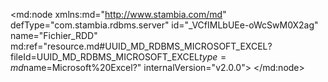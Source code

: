 <?xml version="1.0" encoding="UTF-8"?>
<md:node xmlns:md="http://www.stambia.com/md" defType="com.stambia.rdbms.server" id="_VCfIMLbUEe-oWcSwM0X2ag" name="Fichier_RDD" md:ref="resource.md#UUID_MD_RDBMS_MICROSOFT_EXCEL?fileId=UUID_MD_RDBMS_MICROSOFT_EXCEL$type=md$name=Microsoft%20Excel?" internalVersion="v2.0.0">
  <attribute defType="com.stambia.rdbms.server.module" id="_VCknwLbUEe-oWcSwM0X2ag" value="Microsoft Excel"/>
  <attribute defType="com.stambia.rdbms.server.driver" id="_uFLwoLbUEe-oWcSwM0X2ag" value="com.semarchy.xdi.jdbc.excel.XLSXDriver"/>
  <attribute defType="com.stambia.rdbms.server.designerAutoCommit" id="_uFLwobbUEe-oWcSwM0X2ag" value="true"/>
  <attribute defType="com.stambia.rdbms.server.url" id="_uFPbALbUEe-oWcSwM0X2ag" value="jdbc:semarchy:excel://C:\Users\PICAUDD\Desktop\2024.12.03 Echantillon test SIOP.xlsx?columnNameStyle=PRESERVE"/>
  <configuration id="_8t6X8Lb9Ee-0Xc913hdzrA" name="Dev">
    <attribute defType="com.stambia.rdbms.server.url" id="__5mQ0bb9Ee-0Xc913hdzrA" value="jdbc:semarchy:excel://C:\Users\PICAUDD\Desktop\2024.12.03 Echantillon test SIOP.xlsx?columnNameStyle=PRESERVE"/>
  </configuration>
  <node defType="com.stambia.rdbms.schema" id="_VKspALbUEe-oWcSwM0X2ag" name="2024.12.03 Echantillon test SIOP">
    <attribute defType="com.stambia.rdbms.schema.catalog.name" id="_VNVtULbUEe-oWcSwM0X2ag" value="2024.12.03 Echantillon test SIOP"/>
    <attribute defType="com.stambia.rdbms.schema.rejectMask" id="_VNWUYLbUEe-oWcSwM0X2ag" value="R_[targetName]"/>
    <attribute defType="com.stambia.rdbms.schema.loadMask" id="_VNW7cLbUEe-oWcSwM0X2ag" value="L[number]_[targetName]"/>
    <attribute defType="com.stambia.rdbms.schema.integrationMask" id="_VNXigLbUEe-oWcSwM0X2ag" value="I_[targetName]"/>
    <attribute defType="com.stambia.rdbms.schema.dataStoreFilter" id="_qPbKkLbVEe-oWcSwM0X2ag" value=""/>
    <node defType="com.stambia.rdbms.datastore" id="_L5qQkLbWEe-oWcSwM0X2ag" name="nature de relation$">
      <attribute defType="com.stambia.rdbms.datastore.name" id="_L5qQkbbWEe-oWcSwM0X2ag" value="nature de relation$"/>
      <attribute defType="com.stambia.rdbms.datastore.type" id="_L5qQkrbWEe-oWcSwM0X2ag" value="TABLE"/>
      <node defType="com.stambia.rdbms.column" id="_L5q3oLbWEe-oWcSwM0X2ag" name="ID_Tiers" position="1">
        <attribute defType="com.stambia.rdbms.column.name" id="_L5q3obbWEe-oWcSwM0X2ag" value="ID_Tiers"/>
        <attribute defType="com.stambia.rdbms.column.autoIncrement" id="_L5q3orbWEe-oWcSwM0X2ag" value="false"/>
        <attribute defType="com.stambia.rdbms.column.nullable" id="_L5q3o7bWEe-oWcSwM0X2ag" value="1"/>
        <attribute defType="com.stambia.rdbms.column.remarks" id="_L5q3pLbWEe-oWcSwM0X2ag" value=""/>
        <attribute defType="com.stambia.rdbms.column.type" id="_L5q3pbbWEe-oWcSwM0X2ag" value="VARCHAR"/>
      </node>
      <node defType="com.stambia.rdbms.column" id="_L5q3prbWEe-oWcSwM0X2ag" name="id_naturerelation" position="2">
        <attribute defType="com.stambia.rdbms.column.name" id="_L5q3p7bWEe-oWcSwM0X2ag" value="id_naturerelation"/>
        <attribute defType="com.stambia.rdbms.column.autoIncrement" id="_L5q3qLbWEe-oWcSwM0X2ag" value="false"/>
        <attribute defType="com.stambia.rdbms.column.nullable" id="_L5q3qbbWEe-oWcSwM0X2ag" value="1"/>
        <attribute defType="com.stambia.rdbms.column.remarks" id="_L5q3qrbWEe-oWcSwM0X2ag" value=""/>
        <attribute defType="com.stambia.rdbms.column.type" id="_L5q3q7bWEe-oWcSwM0X2ag" value="VARCHAR"/>
      </node>
      <node defType="com.stambia.rdbms.column" id="_L5q3rLbWEe-oWcSwM0X2ag" name="f_type_nature_relation" position="3">
        <attribute defType="com.stambia.rdbms.column.name" id="_L5q3rbbWEe-oWcSwM0X2ag" value="f_type_nature_relation"/>
        <attribute defType="com.stambia.rdbms.column.autoIncrement" id="_L5q3rrbWEe-oWcSwM0X2ag" value="false"/>
        <attribute defType="com.stambia.rdbms.column.nullable" id="_L5q3r7bWEe-oWcSwM0X2ag" value="1"/>
        <attribute defType="com.stambia.rdbms.column.remarks" id="_L5q3sLbWEe-oWcSwM0X2ag" value=""/>
        <attribute defType="com.stambia.rdbms.column.type" id="_L5q3sbbWEe-oWcSwM0X2ag" value="VARCHAR"/>
      </node>
      <node defType="com.stambia.rdbms.column" id="_L5q3srbWEe-oWcSwM0X2ag" name="f_type_role_nature_relation" position="4">
        <attribute defType="com.stambia.rdbms.column.name" id="_L5q3s7bWEe-oWcSwM0X2ag" value="f_type_role_nature_relation"/>
        <attribute defType="com.stambia.rdbms.column.autoIncrement" id="_L5q3tLbWEe-oWcSwM0X2ag" value="false"/>
        <attribute defType="com.stambia.rdbms.column.nullable" id="_L5q3tbbWEe-oWcSwM0X2ag" value="1"/>
        <attribute defType="com.stambia.rdbms.column.remarks" id="_L5q3trbWEe-oWcSwM0X2ag" value=""/>
        <attribute defType="com.stambia.rdbms.column.type" id="_L5q3t7bWEe-oWcSwM0X2ag" value="VARCHAR"/>
      </node>
      <node defType="com.stambia.rdbms.column" id="_L5q3uLbWEe-oWcSwM0X2ag" name="dat_creation" position="5">
        <attribute defType="com.stambia.rdbms.column.name" id="_L5q3ubbWEe-oWcSwM0X2ag" value="dat_creation"/>
        <attribute defType="com.stambia.rdbms.column.autoIncrement" id="_L5q3urbWEe-oWcSwM0X2ag" value="false"/>
        <attribute defType="com.stambia.rdbms.column.nullable" id="_L5q3u7bWEe-oWcSwM0X2ag" value="1"/>
        <attribute defType="com.stambia.rdbms.column.remarks" id="_L5q3vLbWEe-oWcSwM0X2ag" value=""/>
        <attribute defType="com.stambia.rdbms.column.type" id="_L5q3vbbWEe-oWcSwM0X2ag" value="VARCHAR"/>
      </node>
      <node defType="com.stambia.rdbms.column" id="_L5q3vrbWEe-oWcSwM0X2ag" name="dat_affectionnature" position="6">
        <attribute defType="com.stambia.rdbms.column.name" id="_L5q3v7bWEe-oWcSwM0X2ag" value="dat_affectionnature"/>
        <attribute defType="com.stambia.rdbms.column.autoIncrement" id="_L5q3wLbWEe-oWcSwM0X2ag" value="false"/>
        <attribute defType="com.stambia.rdbms.column.nullable" id="_L5q3wbbWEe-oWcSwM0X2ag" value="1"/>
        <attribute defType="com.stambia.rdbms.column.remarks" id="_L5q3wrbWEe-oWcSwM0X2ag" value=""/>
        <attribute defType="com.stambia.rdbms.column.type" id="_L5q3w7bWEe-oWcSwM0X2ag" value="VARCHAR"/>
      </node>
      <node defType="com.stambia.rdbms.column" id="_L5q3xLbWEe-oWcSwM0X2ag" name="dat_finaffectionnature" position="7">
        <attribute defType="com.stambia.rdbms.column.name" id="_L5q3xbbWEe-oWcSwM0X2ag" value="dat_finaffectionnature"/>
        <attribute defType="com.stambia.rdbms.column.autoIncrement" id="_L5q3xrbWEe-oWcSwM0X2ag" value="false"/>
        <attribute defType="com.stambia.rdbms.column.nullable" id="_L5q3x7bWEe-oWcSwM0X2ag" value="1"/>
        <attribute defType="com.stambia.rdbms.column.remarks" id="_L5q3yLbWEe-oWcSwM0X2ag" value=""/>
        <attribute defType="com.stambia.rdbms.column.type" id="_L5q3ybbWEe-oWcSwM0X2ag" value="VARCHAR"/>
      </node>
    </node>
    <node defType="com.stambia.rdbms.datastore" id="_FBg0kLb4Ee-oWcSwM0X2ag" name="tiers$">
      <attribute defType="com.stambia.rdbms.datastore.name" id="_FBg0kbb4Ee-oWcSwM0X2ag" value="tiers$"/>
      <attribute defType="com.stambia.rdbms.datastore.type" id="_FBg0krb4Ee-oWcSwM0X2ag" value="TABLE"/>
      <node defType="com.stambia.rdbms.column" id="_FBjQ0Lb4Ee-oWcSwM0X2ag" name="ID_Tiers" position="1">
        <attribute defType="com.stambia.rdbms.column.name" id="_FBjQ0bb4Ee-oWcSwM0X2ag" value="ID_Tiers"/>
        <attribute defType="com.stambia.rdbms.column.autoIncrement" id="_FBjQ0rb4Ee-oWcSwM0X2ag" value="false"/>
        <attribute defType="com.stambia.rdbms.column.nullable" id="_FBjQ07b4Ee-oWcSwM0X2ag" value="1"/>
        <attribute defType="com.stambia.rdbms.column.remarks" id="_FBjQ1Lb4Ee-oWcSwM0X2ag" value=""/>
        <attribute defType="com.stambia.rdbms.column.type" id="_FBjQ1bb4Ee-oWcSwM0X2ag" value="VARCHAR"/>
      </node>
      <node defType="com.stambia.rdbms.column" id="_FBjQ1rb4Ee-oWcSwM0X2ag" name="f_type_nature_relation" position="2">
        <attribute defType="com.stambia.rdbms.column.name" id="_FBjQ17b4Ee-oWcSwM0X2ag" value="f_type_nature_relation"/>
        <attribute defType="com.stambia.rdbms.column.autoIncrement" id="_FBjQ2Lb4Ee-oWcSwM0X2ag" value="false"/>
        <attribute defType="com.stambia.rdbms.column.nullable" id="_FBjQ2bb4Ee-oWcSwM0X2ag" value="1"/>
        <attribute defType="com.stambia.rdbms.column.remarks" id="_FBjQ2rb4Ee-oWcSwM0X2ag" value=""/>
        <attribute defType="com.stambia.rdbms.column.type" id="_FBjQ27b4Ee-oWcSwM0X2ag" value="VARCHAR"/>
      </node>
      <node defType="com.stambia.rdbms.column" id="_FBjQ3Lb4Ee-oWcSwM0X2ag" name="zone_geographique" position="3">
        <attribute defType="com.stambia.rdbms.column.name" id="_FBjQ3bb4Ee-oWcSwM0X2ag" value="zone_geographique"/>
        <attribute defType="com.stambia.rdbms.column.autoIncrement" id="_FBjQ3rb4Ee-oWcSwM0X2ag" value="false"/>
        <attribute defType="com.stambia.rdbms.column.nullable" id="_FBjQ37b4Ee-oWcSwM0X2ag" value="1"/>
        <attribute defType="com.stambia.rdbms.column.remarks" id="_FBjQ4Lb4Ee-oWcSwM0X2ag" value=""/>
        <attribute defType="com.stambia.rdbms.column.type" id="_FBjQ4bb4Ee-oWcSwM0X2ag" value="VARCHAR"/>
      </node>
      <node defType="com.stambia.rdbms.column" id="_FBjQ4rb4Ee-oWcSwM0X2ag" name="f_cat_tiers" position="4">
        <attribute defType="com.stambia.rdbms.column.name" id="_FBjQ47b4Ee-oWcSwM0X2ag" value="f_cat_tiers"/>
        <attribute defType="com.stambia.rdbms.column.autoIncrement" id="_FBjQ5Lb4Ee-oWcSwM0X2ag" value="false"/>
        <attribute defType="com.stambia.rdbms.column.nullable" id="_FBjQ5bb4Ee-oWcSwM0X2ag" value="1"/>
        <attribute defType="com.stambia.rdbms.column.remarks" id="_FBjQ5rb4Ee-oWcSwM0X2ag" value=""/>
        <attribute defType="com.stambia.rdbms.column.type" id="_FBjQ57b4Ee-oWcSwM0X2ag" value="VARCHAR"/>
      </node>
      <node defType="com.stambia.rdbms.column" id="_FBjQ6Lb4Ee-oWcSwM0X2ag" name="date_creation_tiers" position="5">
        <attribute defType="com.stambia.rdbms.column.name" id="_FBjQ6bb4Ee-oWcSwM0X2ag" value="date_creation_tiers"/>
        <attribute defType="com.stambia.rdbms.column.autoIncrement" id="_FBjQ6rb4Ee-oWcSwM0X2ag" value="false"/>
        <attribute defType="com.stambia.rdbms.column.nullable" id="_FBjQ67b4Ee-oWcSwM0X2ag" value="1"/>
        <attribute defType="com.stambia.rdbms.column.remarks" id="_FBjQ7Lb4Ee-oWcSwM0X2ag" value=""/>
        <attribute defType="com.stambia.rdbms.column.type" id="_FBjQ7bb4Ee-oWcSwM0X2ag" value="VARCHAR"/>
      </node>
      <node defType="com.stambia.rdbms.column" id="_FBjQ7rb4Ee-oWcSwM0X2ag" name="F_PAYS_NATIONALITE" position="6">
        <attribute defType="com.stambia.rdbms.column.name" id="_FBjQ77b4Ee-oWcSwM0X2ag" value="F_PAYS_NATIONALITE"/>
        <attribute defType="com.stambia.rdbms.column.autoIncrement" id="_FBjQ8Lb4Ee-oWcSwM0X2ag" value="false"/>
        <attribute defType="com.stambia.rdbms.column.nullable" id="_FBjQ8bb4Ee-oWcSwM0X2ag" value="1"/>
        <attribute defType="com.stambia.rdbms.column.remarks" id="_FBjQ8rb4Ee-oWcSwM0X2ag" value=""/>
        <attribute defType="com.stambia.rdbms.column.type" id="_FBjQ87b4Ee-oWcSwM0X2ag" value="VARCHAR"/>
      </node>
      <node defType="com.stambia.rdbms.column" id="_FBjQ9Lb4Ee-oWcSwM0X2ag" name="f_pays_residence" position="7">
        <attribute defType="com.stambia.rdbms.column.name" id="_FBjQ9bb4Ee-oWcSwM0X2ag" value="f_pays_residence"/>
        <attribute defType="com.stambia.rdbms.column.autoIncrement" id="_FBjQ9rb4Ee-oWcSwM0X2ag" value="false"/>
        <attribute defType="com.stambia.rdbms.column.nullable" id="_FBjQ97b4Ee-oWcSwM0X2ag" value="1"/>
        <attribute defType="com.stambia.rdbms.column.remarks" id="_FBjQ-Lb4Ee-oWcSwM0X2ag" value=""/>
        <attribute defType="com.stambia.rdbms.column.type" id="_FBjQ-bb4Ee-oWcSwM0X2ag" value="VARCHAR"/>
      </node>
      <node defType="com.stambia.rdbms.column" id="_FBjQ-rb4Ee-oWcSwM0X2ag" name="f_pays_immatriculation" position="8">
        <attribute defType="com.stambia.rdbms.column.name" id="_FBjQ-7b4Ee-oWcSwM0X2ag" value="f_pays_immatriculation"/>
        <attribute defType="com.stambia.rdbms.column.autoIncrement" id="_FBjQ_Lb4Ee-oWcSwM0X2ag" value="false"/>
        <attribute defType="com.stambia.rdbms.column.nullable" id="_FBjQ_bb4Ee-oWcSwM0X2ag" value="1"/>
        <attribute defType="com.stambia.rdbms.column.remarks" id="_FBjQ_rb4Ee-oWcSwM0X2ag" value=""/>
        <attribute defType="com.stambia.rdbms.column.type" id="_FBjQ_7b4Ee-oWcSwM0X2ag" value="VARCHAR"/>
      </node>
      <node defType="com.stambia.rdbms.column" id="_FBjRALb4Ee-oWcSwM0X2ag" name="f_agent_economique" position="9">
        <attribute defType="com.stambia.rdbms.column.name" id="_FBjRAbb4Ee-oWcSwM0X2ag" value="f_agent_economique"/>
        <attribute defType="com.stambia.rdbms.column.autoIncrement" id="_FBjRArb4Ee-oWcSwM0X2ag" value="false"/>
        <attribute defType="com.stambia.rdbms.column.nullable" id="_FBjRA7b4Ee-oWcSwM0X2ag" value="1"/>
        <attribute defType="com.stambia.rdbms.column.remarks" id="_FBjRBLb4Ee-oWcSwM0X2ag" value=""/>
        <attribute defType="com.stambia.rdbms.column.type" id="_FBjRBbb4Ee-oWcSwM0X2ag" value="VARCHAR"/>
      </node>
      <node defType="com.stambia.rdbms.column" id="_FBjRBrb4Ee-oWcSwM0X2ag" name="f_categorie_juridique" position="10">
        <attribute defType="com.stambia.rdbms.column.name" id="_FBjRB7b4Ee-oWcSwM0X2ag" value="f_categorie_juridique"/>
        <attribute defType="com.stambia.rdbms.column.autoIncrement" id="_FBjRCLb4Ee-oWcSwM0X2ag" value="false"/>
        <attribute defType="com.stambia.rdbms.column.nullable" id="_FBjRCbb4Ee-oWcSwM0X2ag" value="1"/>
        <attribute defType="com.stambia.rdbms.column.remarks" id="_FBjRCrb4Ee-oWcSwM0X2ag" value=""/>
        <attribute defType="com.stambia.rdbms.column.type" id="_FBjRC7b4Ee-oWcSwM0X2ag" value="VARCHAR"/>
      </node>
      <node defType="com.stambia.rdbms.column" id="_FBjRDLb4Ee-oWcSwM0X2ag" name="f_canal_acheminement" position="11">
        <attribute defType="com.stambia.rdbms.column.name" id="_FBjRDbb4Ee-oWcSwM0X2ag" value="f_canal_acheminement"/>
        <attribute defType="com.stambia.rdbms.column.autoIncrement" id="_FBjRDrb4Ee-oWcSwM0X2ag" value="false"/>
        <attribute defType="com.stambia.rdbms.column.nullable" id="_FBjRD7b4Ee-oWcSwM0X2ag" value="1"/>
        <attribute defType="com.stambia.rdbms.column.remarks" id="_FBjRELb4Ee-oWcSwM0X2ag" value=""/>
        <attribute defType="com.stambia.rdbms.column.type" id="_FBjREbb4Ee-oWcSwM0X2ag" value="VARCHAR"/>
      </node>
      <node defType="com.stambia.rdbms.column" id="_FBjRErb4Ee-oWcSwM0X2ag" name="raison_sociale" position="12">
        <attribute defType="com.stambia.rdbms.column.name" id="_FBjRE7b4Ee-oWcSwM0X2ag" value="raison_sociale"/>
        <attribute defType="com.stambia.rdbms.column.autoIncrement" id="_FBjRFLb4Ee-oWcSwM0X2ag" value="false"/>
        <attribute defType="com.stambia.rdbms.column.nullable" id="_FBjRFbb4Ee-oWcSwM0X2ag" value="1"/>
        <attribute defType="com.stambia.rdbms.column.remarks" id="_FBjRFrb4Ee-oWcSwM0X2ag" value=""/>
        <attribute defType="com.stambia.rdbms.column.type" id="_FBjRF7b4Ee-oWcSwM0X2ag" value="VARCHAR"/>
      </node>
      <node defType="com.stambia.rdbms.column" id="_FBjRGLb4Ee-oWcSwM0X2ag" name="raison_sociale_abregee" position="13">
        <attribute defType="com.stambia.rdbms.column.name" id="_FBjRGbb4Ee-oWcSwM0X2ag" value="raison_sociale_abregee"/>
        <attribute defType="com.stambia.rdbms.column.autoIncrement" id="_FBjRGrb4Ee-oWcSwM0X2ag" value="false"/>
        <attribute defType="com.stambia.rdbms.column.nullable" id="_FBjRG7b4Ee-oWcSwM0X2ag" value="1"/>
        <attribute defType="com.stambia.rdbms.column.remarks" id="_FBjRHLb4Ee-oWcSwM0X2ag" value=""/>
        <attribute defType="com.stambia.rdbms.column.type" id="_FBjRHbb4Ee-oWcSwM0X2ag" value="VARCHAR"/>
      </node>
      <node defType="com.stambia.rdbms.column" id="_FBjRHrb4Ee-oWcSwM0X2ag" name="siren" position="14">
        <attribute defType="com.stambia.rdbms.column.name" id="_FBjRH7b4Ee-oWcSwM0X2ag" value="siren"/>
        <attribute defType="com.stambia.rdbms.column.autoIncrement" id="_FBjRILb4Ee-oWcSwM0X2ag" value="false"/>
        <attribute defType="com.stambia.rdbms.column.nullable" id="_FBjRIbb4Ee-oWcSwM0X2ag" value="1"/>
        <attribute defType="com.stambia.rdbms.column.remarks" id="_FBjRIrb4Ee-oWcSwM0X2ag" value=""/>
        <attribute defType="com.stambia.rdbms.column.type" id="_FBjRI7b4Ee-oWcSwM0X2ag" value="VARCHAR"/>
      </node>
      <node defType="com.stambia.rdbms.column" id="_FBjRJLb4Ee-oWcSwM0X2ag" name="siret" position="15">
        <attribute defType="com.stambia.rdbms.column.name" id="_FBjRJbb4Ee-oWcSwM0X2ag" value="siret"/>
        <attribute defType="com.stambia.rdbms.column.autoIncrement" id="_FBjRJrb4Ee-oWcSwM0X2ag" value="false"/>
        <attribute defType="com.stambia.rdbms.column.nullable" id="_FBjRJ7b4Ee-oWcSwM0X2ag" value="1"/>
        <attribute defType="com.stambia.rdbms.column.remarks" id="_FBjRKLb4Ee-oWcSwM0X2ag" value=""/>
        <attribute defType="com.stambia.rdbms.column.type" id="_FBjRKbb4Ee-oWcSwM0X2ag" value="VARCHAR"/>
      </node>
      <node defType="com.stambia.rdbms.column" id="_FBjRKrb4Ee-oWcSwM0X2ag" name="f_section_naf" position="16">
        <attribute defType="com.stambia.rdbms.column.name" id="_FBjRK7b4Ee-oWcSwM0X2ag" value="f_section_naf"/>
        <attribute defType="com.stambia.rdbms.column.autoIncrement" id="_FBjRLLb4Ee-oWcSwM0X2ag" value="false"/>
        <attribute defType="com.stambia.rdbms.column.nullable" id="_FBjRLbb4Ee-oWcSwM0X2ag" value="1"/>
        <attribute defType="com.stambia.rdbms.column.remarks" id="_FBjRLrb4Ee-oWcSwM0X2ag" value=""/>
        <attribute defType="com.stambia.rdbms.column.type" id="_FBjRL7b4Ee-oWcSwM0X2ag" value="VARCHAR"/>
      </node>
      <node defType="com.stambia.rdbms.column" id="_FBjRMLb4Ee-oWcSwM0X2ag" name="f_sous_section_naf" position="17">
        <attribute defType="com.stambia.rdbms.column.name" id="_FBjRMbb4Ee-oWcSwM0X2ag" value="f_sous_section_naf"/>
        <attribute defType="com.stambia.rdbms.column.autoIncrement" id="_FBjRMrb4Ee-oWcSwM0X2ag" value="false"/>
        <attribute defType="com.stambia.rdbms.column.nullable" id="_FBjRM7b4Ee-oWcSwM0X2ag" value="1"/>
        <attribute defType="com.stambia.rdbms.column.remarks" id="_FBjRNLb4Ee-oWcSwM0X2ag" value=""/>
        <attribute defType="com.stambia.rdbms.column.type" id="_FBjRNbb4Ee-oWcSwM0X2ag" value="VARCHAR"/>
      </node>
      <node defType="com.stambia.rdbms.column" id="_FBjRNrb4Ee-oWcSwM0X2ag" name="f_regroupement_naf" position="18">
        <attribute defType="com.stambia.rdbms.column.name" id="_FBjRN7b4Ee-oWcSwM0X2ag" value="f_regroupement_naf"/>
        <attribute defType="com.stambia.rdbms.column.autoIncrement" id="_FBjROLb4Ee-oWcSwM0X2ag" value="false"/>
        <attribute defType="com.stambia.rdbms.column.nullable" id="_FBjRObb4Ee-oWcSwM0X2ag" value="1"/>
        <attribute defType="com.stambia.rdbms.column.remarks" id="_FBjROrb4Ee-oWcSwM0X2ag" value=""/>
        <attribute defType="com.stambia.rdbms.column.type" id="_FBjRO7b4Ee-oWcSwM0X2ag" value="VARCHAR"/>
      </node>
      <node defType="com.stambia.rdbms.column" id="_FBjRPLb4Ee-oWcSwM0X2ag" name="f_code_naf" position="19">
        <attribute defType="com.stambia.rdbms.column.name" id="_FBjRPbb4Ee-oWcSwM0X2ag" value="f_code_naf"/>
        <attribute defType="com.stambia.rdbms.column.autoIncrement" id="_FBjRPrb4Ee-oWcSwM0X2ag" value="false"/>
        <attribute defType="com.stambia.rdbms.column.nullable" id="_FBjRP7b4Ee-oWcSwM0X2ag" value="1"/>
        <attribute defType="com.stambia.rdbms.column.remarks" id="_FBjRQLb4Ee-oWcSwM0X2ag" value=""/>
        <attribute defType="com.stambia.rdbms.column.type" id="_FBjRQbb4Ee-oWcSwM0X2ag" value="VARCHAR"/>
      </node>
      <node defType="com.stambia.rdbms.column" id="_FBjRQrb4Ee-oWcSwM0X2ag" name="f_code_nace" position="20">
        <attribute defType="com.stambia.rdbms.column.name" id="_FBjRQ7b4Ee-oWcSwM0X2ag" value="f_code_nace"/>
        <attribute defType="com.stambia.rdbms.column.autoIncrement" id="_FBjRRLb4Ee-oWcSwM0X2ag" value="false"/>
        <attribute defType="com.stambia.rdbms.column.nullable" id="_FBjRRbb4Ee-oWcSwM0X2ag" value="1"/>
        <attribute defType="com.stambia.rdbms.column.remarks" id="_FBjRRrb4Ee-oWcSwM0X2ag" value=""/>
        <attribute defType="com.stambia.rdbms.column.type" id="_FBjRR7b4Ee-oWcSwM0X2ag" value="VARCHAR"/>
      </node>
      <node defType="com.stambia.rdbms.column" id="_FBjRSLb4Ee-oWcSwM0X2ag" name="code_ridet" position="21">
        <attribute defType="com.stambia.rdbms.column.name" id="_FBjRSbb4Ee-oWcSwM0X2ag" value="code_ridet"/>
        <attribute defType="com.stambia.rdbms.column.autoIncrement" id="_FBjRSrb4Ee-oWcSwM0X2ag" value="false"/>
        <attribute defType="com.stambia.rdbms.column.nullable" id="_FBjRS7b4Ee-oWcSwM0X2ag" value="1"/>
        <attribute defType="com.stambia.rdbms.column.remarks" id="_FBjRTLb4Ee-oWcSwM0X2ag" value=""/>
        <attribute defType="com.stambia.rdbms.column.type" id="_FBjRTbb4Ee-oWcSwM0X2ag" value="VARCHAR"/>
      </node>
    </node>
    <node defType="com.stambia.rdbms.datastore" id="_lvkEQLeqEe-HWORqlyIdiQ" name="banque$">
      <attribute defType="com.stambia.rdbms.datastore.name" id="_lvkEQbeqEe-HWORqlyIdiQ" value="banque$"/>
      <attribute defType="com.stambia.rdbms.datastore.type" id="_lvkEQreqEe-HWORqlyIdiQ" value="TABLE"/>
      <node defType="com.stambia.rdbms.column" id="_lvpj0LeqEe-HWORqlyIdiQ" name="ID_Tiers" position="1">
        <attribute defType="com.stambia.rdbms.column.name" id="_lvpj0beqEe-HWORqlyIdiQ" value="ID_Tiers"/>
        <attribute defType="com.stambia.rdbms.column.autoIncrement" id="_lvpj0reqEe-HWORqlyIdiQ" value="false"/>
        <attribute defType="com.stambia.rdbms.column.nullable" id="_lvpj07eqEe-HWORqlyIdiQ" value="1"/>
        <attribute defType="com.stambia.rdbms.column.remarks" id="_lvpj1LeqEe-HWORqlyIdiQ" value=""/>
        <attribute defType="com.stambia.rdbms.column.type" id="_lvpj1beqEe-HWORqlyIdiQ" value="VARCHAR"/>
      </node>
      <node defType="com.stambia.rdbms.column" id="_lvpj1reqEe-HWORqlyIdiQ" name="id_banque" position="2">
        <attribute defType="com.stambia.rdbms.column.name" id="_lvpj17eqEe-HWORqlyIdiQ" value="id_banque"/>
        <attribute defType="com.stambia.rdbms.column.autoIncrement" id="_lvpj2LeqEe-HWORqlyIdiQ" value="false"/>
        <attribute defType="com.stambia.rdbms.column.nullable" id="_lvpj2beqEe-HWORqlyIdiQ" value="1"/>
        <attribute defType="com.stambia.rdbms.column.remarks" id="_lvpj2reqEe-HWORqlyIdiQ" value=""/>
        <attribute defType="com.stambia.rdbms.column.type" id="_lvpj27eqEe-HWORqlyIdiQ" value="VARCHAR"/>
      </node>
      <node defType="com.stambia.rdbms.column" id="_lvpj3LeqEe-HWORqlyIdiQ" name="nombanque" position="3">
        <attribute defType="com.stambia.rdbms.column.name" id="_lvpj3beqEe-HWORqlyIdiQ" value="nombanque"/>
        <attribute defType="com.stambia.rdbms.column.autoIncrement" id="_lvpj3reqEe-HWORqlyIdiQ" value="false"/>
        <attribute defType="com.stambia.rdbms.column.nullable" id="_lvpj37eqEe-HWORqlyIdiQ" value="1"/>
        <attribute defType="com.stambia.rdbms.column.remarks" id="_lvpj4LeqEe-HWORqlyIdiQ" value=""/>
        <attribute defType="com.stambia.rdbms.column.type" id="_lvpj4beqEe-HWORqlyIdiQ" value="VARCHAR"/>
      </node>
      <node defType="com.stambia.rdbms.column" id="_lvpj4reqEe-HWORqlyIdiQ" name="sigle" position="4">
        <attribute defType="com.stambia.rdbms.column.name" id="_lvpj47eqEe-HWORqlyIdiQ" value="sigle"/>
        <attribute defType="com.stambia.rdbms.column.autoIncrement" id="_lvpj5LeqEe-HWORqlyIdiQ" value="false"/>
        <attribute defType="com.stambia.rdbms.column.nullable" id="_lvpj5beqEe-HWORqlyIdiQ" value="1"/>
        <attribute defType="com.stambia.rdbms.column.remarks" id="_lvpj5reqEe-HWORqlyIdiQ" value=""/>
        <attribute defType="com.stambia.rdbms.column.type" id="_lvpj57eqEe-HWORqlyIdiQ" value="VARCHAR"/>
      </node>
      <node defType="com.stambia.rdbms.column" id="_lvpj6LeqEe-HWORqlyIdiQ" name="nom_agence" position="5">
        <attribute defType="com.stambia.rdbms.column.name" id="_lvpj6beqEe-HWORqlyIdiQ" value="nom_agence"/>
        <attribute defType="com.stambia.rdbms.column.autoIncrement" id="_lvpj6reqEe-HWORqlyIdiQ" value="false"/>
        <attribute defType="com.stambia.rdbms.column.nullable" id="_lvpj67eqEe-HWORqlyIdiQ" value="1"/>
        <attribute defType="com.stambia.rdbms.column.remarks" id="_lvpj7LeqEe-HWORqlyIdiQ" value=""/>
        <attribute defType="com.stambia.rdbms.column.type" id="_lvpj7beqEe-HWORqlyIdiQ" value="VARCHAR"/>
      </node>
      <node defType="com.stambia.rdbms.column" id="_lvpj7reqEe-HWORqlyIdiQ" name="nom_agence_br" position="6">
        <attribute defType="com.stambia.rdbms.column.name" id="_lvpj77eqEe-HWORqlyIdiQ" value="nom_agence_br"/>
        <attribute defType="com.stambia.rdbms.column.autoIncrement" id="_lvpj8LeqEe-HWORqlyIdiQ" value="false"/>
        <attribute defType="com.stambia.rdbms.column.nullable" id="_lvpj8beqEe-HWORqlyIdiQ" value="1"/>
        <attribute defType="com.stambia.rdbms.column.remarks" id="_lvpj8reqEe-HWORqlyIdiQ" value=""/>
        <attribute defType="com.stambia.rdbms.column.type" id="_lvpj87eqEe-HWORqlyIdiQ" value="VARCHAR"/>
      </node>
      <node defType="com.stambia.rdbms.column" id="_lvpj9LeqEe-HWORqlyIdiQ" name="adresse_agence" position="7">
        <attribute defType="com.stambia.rdbms.column.name" id="_lvpj9beqEe-HWORqlyIdiQ" value="adresse_agence"/>
        <attribute defType="com.stambia.rdbms.column.autoIncrement" id="_lvpj9reqEe-HWORqlyIdiQ" value="false"/>
        <attribute defType="com.stambia.rdbms.column.nullable" id="_lvpj97eqEe-HWORqlyIdiQ" value="1"/>
        <attribute defType="com.stambia.rdbms.column.remarks" id="_lvpj-LeqEe-HWORqlyIdiQ" value=""/>
        <attribute defType="com.stambia.rdbms.column.type" id="_lvpj-beqEe-HWORqlyIdiQ" value="VARCHAR"/>
      </node>
      <node defType="com.stambia.rdbms.column" id="_lvpj-reqEe-HWORqlyIdiQ" name="ville_agence" position="8">
        <attribute defType="com.stambia.rdbms.column.name" id="_lvpj-7eqEe-HWORqlyIdiQ" value="ville_agence"/>
        <attribute defType="com.stambia.rdbms.column.autoIncrement" id="_lvpj_LeqEe-HWORqlyIdiQ" value="false"/>
        <attribute defType="com.stambia.rdbms.column.nullable" id="_lvpj_beqEe-HWORqlyIdiQ" value="1"/>
        <attribute defType="com.stambia.rdbms.column.remarks" id="_lvpj_reqEe-HWORqlyIdiQ" value=""/>
        <attribute defType="com.stambia.rdbms.column.type" id="_lvpj_7eqEe-HWORqlyIdiQ" value="VARCHAR"/>
      </node>
      <node defType="com.stambia.rdbms.column" id="_lvpkALeqEe-HWORqlyIdiQ" name="f_pays" position="9">
        <attribute defType="com.stambia.rdbms.column.name" id="_lvpkAbeqEe-HWORqlyIdiQ" value="f_pays"/>
        <attribute defType="com.stambia.rdbms.column.autoIncrement" id="_lvpkAreqEe-HWORqlyIdiQ" value="false"/>
        <attribute defType="com.stambia.rdbms.column.nullable" id="_lvpkA7eqEe-HWORqlyIdiQ" value="1"/>
        <attribute defType="com.stambia.rdbms.column.remarks" id="_lvpkBLeqEe-HWORqlyIdiQ" value=""/>
        <attribute defType="com.stambia.rdbms.column.type" id="_lvpkBbeqEe-HWORqlyIdiQ" value="VARCHAR"/>
      </node>
      <node defType="com.stambia.rdbms.column" id="_lvpkBreqEe-HWORqlyIdiQ" name="mail_agence" position="10">
        <attribute defType="com.stambia.rdbms.column.name" id="_lvpkB7eqEe-HWORqlyIdiQ" value="mail_agence"/>
        <attribute defType="com.stambia.rdbms.column.autoIncrement" id="_lvpkCLeqEe-HWORqlyIdiQ" value="false"/>
        <attribute defType="com.stambia.rdbms.column.nullable" id="_lvpkCbeqEe-HWORqlyIdiQ" value="1"/>
        <attribute defType="com.stambia.rdbms.column.remarks" id="_lvpkCreqEe-HWORqlyIdiQ" value=""/>
        <attribute defType="com.stambia.rdbms.column.type" id="_lvpkC7eqEe-HWORqlyIdiQ" value="VARCHAR"/>
      </node>
      <node defType="com.stambia.rdbms.column" id="_lvpkDLeqEe-HWORqlyIdiQ" name="tel_agence" position="11">
        <attribute defType="com.stambia.rdbms.column.name" id="_lvpkDbeqEe-HWORqlyIdiQ" value="tel_agence"/>
        <attribute defType="com.stambia.rdbms.column.autoIncrement" id="_lvpkDreqEe-HWORqlyIdiQ" value="false"/>
        <attribute defType="com.stambia.rdbms.column.nullable" id="_lvqK4LeqEe-HWORqlyIdiQ" value="1"/>
        <attribute defType="com.stambia.rdbms.column.remarks" id="_lvqK4beqEe-HWORqlyIdiQ" value=""/>
        <attribute defType="com.stambia.rdbms.column.type" id="_lvqK4reqEe-HWORqlyIdiQ" value="VARCHAR"/>
      </node>
      <node defType="com.stambia.rdbms.column" id="_lvqK47eqEe-HWORqlyIdiQ" name="fax_agence" position="12">
        <attribute defType="com.stambia.rdbms.column.name" id="_lvqK5LeqEe-HWORqlyIdiQ" value="fax_agence"/>
        <attribute defType="com.stambia.rdbms.column.autoIncrement" id="_lvqK5beqEe-HWORqlyIdiQ" value="false"/>
        <attribute defType="com.stambia.rdbms.column.nullable" id="_lvqK5reqEe-HWORqlyIdiQ" value="1"/>
        <attribute defType="com.stambia.rdbms.column.remarks" id="_lvqK57eqEe-HWORqlyIdiQ" value=""/>
        <attribute defType="com.stambia.rdbms.column.type" id="_lvqK6LeqEe-HWORqlyIdiQ" value="VARCHAR"/>
      </node>
      <node defType="com.stambia.rdbms.column" id="_lvqK6beqEe-HWORqlyIdiQ" name="compte_defaut" position="13">
        <attribute defType="com.stambia.rdbms.column.name" id="_lvqK6reqEe-HWORqlyIdiQ" value="compte_defaut"/>
        <attribute defType="com.stambia.rdbms.column.autoIncrement" id="_lvqK67eqEe-HWORqlyIdiQ" value="false"/>
        <attribute defType="com.stambia.rdbms.column.nullable" id="_lvqK7LeqEe-HWORqlyIdiQ" value="1"/>
        <attribute defType="com.stambia.rdbms.column.remarks" id="_lvqK7beqEe-HWORqlyIdiQ" value=""/>
        <attribute defType="com.stambia.rdbms.column.type" id="_lvqK7reqEe-HWORqlyIdiQ" value="VARCHAR"/>
      </node>
      <node defType="com.stambia.rdbms.column" id="_lvqK77eqEe-HWORqlyIdiQ" name="compte_actif" position="14">
        <attribute defType="com.stambia.rdbms.column.name" id="_lvqK8LeqEe-HWORqlyIdiQ" value="compte_actif"/>
        <attribute defType="com.stambia.rdbms.column.autoIncrement" id="_lvqK8beqEe-HWORqlyIdiQ" value="false"/>
        <attribute defType="com.stambia.rdbms.column.nullable" id="_lvqK8reqEe-HWORqlyIdiQ" value="1"/>
        <attribute defType="com.stambia.rdbms.column.remarks" id="_lvqK87eqEe-HWORqlyIdiQ" value=""/>
        <attribute defType="com.stambia.rdbms.column.type" id="_lvqK9LeqEe-HWORqlyIdiQ" value="VARCHAR"/>
      </node>
      <node defType="com.stambia.rdbms.column" id="_lvqK9beqEe-HWORqlyIdiQ" name="INDICATEUR_DEBIT_OFFICE" position="15">
        <attribute defType="com.stambia.rdbms.column.name" id="_lvqK9reqEe-HWORqlyIdiQ" value="INDICATEUR_DEBIT_OFFICE"/>
        <attribute defType="com.stambia.rdbms.column.autoIncrement" id="_lvqK97eqEe-HWORqlyIdiQ" value="false"/>
        <attribute defType="com.stambia.rdbms.column.nullable" id="_lvqK-LeqEe-HWORqlyIdiQ" value="1"/>
        <attribute defType="com.stambia.rdbms.column.remarks" id="_lvqK-beqEe-HWORqlyIdiQ" value=""/>
        <attribute defType="com.stambia.rdbms.column.type" id="_lvqK-reqEe-HWORqlyIdiQ" value="VARCHAR"/>
      </node>
      <node defType="com.stambia.rdbms.column" id="_lvqK-7eqEe-HWORqlyIdiQ" name="inititule_du_compte" position="16">
        <attribute defType="com.stambia.rdbms.column.name" id="_lvqK_LeqEe-HWORqlyIdiQ" value="inititule_du_compte"/>
        <attribute defType="com.stambia.rdbms.column.autoIncrement" id="_lvqK_beqEe-HWORqlyIdiQ" value="false"/>
        <attribute defType="com.stambia.rdbms.column.nullable" id="_lvqK_reqEe-HWORqlyIdiQ" value="1"/>
        <attribute defType="com.stambia.rdbms.column.remarks" id="_lvqK_7eqEe-HWORqlyIdiQ" value=""/>
        <attribute defType="com.stambia.rdbms.column.type" id="_lvqLALeqEe-HWORqlyIdiQ" value="VARCHAR"/>
      </node>
      <node defType="com.stambia.rdbms.column" id="_lvqLAbeqEe-HWORqlyIdiQ" name="date_ouverture" position="17">
        <attribute defType="com.stambia.rdbms.column.name" id="_lvqLAreqEe-HWORqlyIdiQ" value="date_ouverture"/>
        <attribute defType="com.stambia.rdbms.column.autoIncrement" id="_lvqLA7eqEe-HWORqlyIdiQ" value="false"/>
        <attribute defType="com.stambia.rdbms.column.nullable" id="_lvqLBLeqEe-HWORqlyIdiQ" value="1"/>
        <attribute defType="com.stambia.rdbms.column.remarks" id="_lvqLBbeqEe-HWORqlyIdiQ" value=""/>
        <attribute defType="com.stambia.rdbms.column.type" id="_lvqLBreqEe-HWORqlyIdiQ" value="VARCHAR"/>
      </node>
      <node defType="com.stambia.rdbms.column" id="_lvqLB7eqEe-HWORqlyIdiQ" name="date_de_fermeture" position="18">
        <attribute defType="com.stambia.rdbms.column.name" id="_lvqLCLeqEe-HWORqlyIdiQ" value="date_de_fermeture"/>
        <attribute defType="com.stambia.rdbms.column.autoIncrement" id="_lvqLCbeqEe-HWORqlyIdiQ" value="false"/>
        <attribute defType="com.stambia.rdbms.column.nullable" id="_lvqLCreqEe-HWORqlyIdiQ" value="1"/>
        <attribute defType="com.stambia.rdbms.column.remarks" id="_lvqLC7eqEe-HWORqlyIdiQ" value=""/>
        <attribute defType="com.stambia.rdbms.column.type" id="_lvqLDLeqEe-HWORqlyIdiQ" value="VARCHAR"/>
      </node>
      <node defType="com.stambia.rdbms.column" id="_lvqLDbeqEe-HWORqlyIdiQ" name="f_devise" position="19">
        <attribute defType="com.stambia.rdbms.column.name" id="_lvqLDreqEe-HWORqlyIdiQ" value="f_devise"/>
        <attribute defType="com.stambia.rdbms.column.autoIncrement" id="_lvqLD7eqEe-HWORqlyIdiQ" value="false"/>
        <attribute defType="com.stambia.rdbms.column.nullable" id="_lvqLELeqEe-HWORqlyIdiQ" value="1"/>
        <attribute defType="com.stambia.rdbms.column.remarks" id="_lvqLEbeqEe-HWORqlyIdiQ" value=""/>
        <attribute defType="com.stambia.rdbms.column.type" id="_lvqLEreqEe-HWORqlyIdiQ" value="VARCHAR"/>
      </node>
      <node defType="com.stambia.rdbms.column" id="_lvqLE7eqEe-HWORqlyIdiQ" name="f_pays_compte" position="20">
        <attribute defType="com.stambia.rdbms.column.name" id="_lvqLFLeqEe-HWORqlyIdiQ" value="f_pays_compte"/>
        <attribute defType="com.stambia.rdbms.column.autoIncrement" id="_lvqLFbeqEe-HWORqlyIdiQ" value="false"/>
        <attribute defType="com.stambia.rdbms.column.nullable" id="_lvqLFreqEe-HWORqlyIdiQ" value="1"/>
        <attribute defType="com.stambia.rdbms.column.remarks" id="_lvqLF7eqEe-HWORqlyIdiQ" value=""/>
        <attribute defType="com.stambia.rdbms.column.type" id="_lvqLGLeqEe-HWORqlyIdiQ" value="VARCHAR"/>
      </node>
      <node defType="com.stambia.rdbms.column" id="_lvqLGbeqEe-HWORqlyIdiQ" name="f_type_utilisation_compte" position="21">
        <attribute defType="com.stambia.rdbms.column.name" id="_lvqLGreqEe-HWORqlyIdiQ" value="f_type_utilisation_compte"/>
        <attribute defType="com.stambia.rdbms.column.autoIncrement" id="_lvqLG7eqEe-HWORqlyIdiQ" value="false"/>
        <attribute defType="com.stambia.rdbms.column.nullable" id="_lvqLHLeqEe-HWORqlyIdiQ" value="1"/>
        <attribute defType="com.stambia.rdbms.column.remarks" id="_lvqLHbeqEe-HWORqlyIdiQ" value=""/>
        <attribute defType="com.stambia.rdbms.column.type" id="_lvqLHreqEe-HWORqlyIdiQ" value="VARCHAR"/>
      </node>
      <node defType="com.stambia.rdbms.column" id="_lvqLH7eqEe-HWORqlyIdiQ" name="f_nature_compte" position="22">
        <attribute defType="com.stambia.rdbms.column.name" id="_lvqLILeqEe-HWORqlyIdiQ" value="f_nature_compte"/>
        <attribute defType="com.stambia.rdbms.column.autoIncrement" id="_lvqLIbeqEe-HWORqlyIdiQ" value="false"/>
        <attribute defType="com.stambia.rdbms.column.nullable" id="_lvqLIreqEe-HWORqlyIdiQ" value="1"/>
        <attribute defType="com.stambia.rdbms.column.remarks" id="_lvqLI7eqEe-HWORqlyIdiQ" value=""/>
        <attribute defType="com.stambia.rdbms.column.type" id="_lvqLJLeqEe-HWORqlyIdiQ" value="VARCHAR"/>
      </node>
      <node defType="com.stambia.rdbms.column" id="_lvqLJbeqEe-HWORqlyIdiQ" name="code_banque" position="23">
        <attribute defType="com.stambia.rdbms.column.name" id="_lvqLJreqEe-HWORqlyIdiQ" value="code_banque"/>
        <attribute defType="com.stambia.rdbms.column.autoIncrement" id="_lvqLJ7eqEe-HWORqlyIdiQ" value="false"/>
        <attribute defType="com.stambia.rdbms.column.nullable" id="_lvqLKLeqEe-HWORqlyIdiQ" value="1"/>
        <attribute defType="com.stambia.rdbms.column.remarks" id="_lvqLKbeqEe-HWORqlyIdiQ" value=""/>
        <attribute defType="com.stambia.rdbms.column.type" id="_lvqLKreqEe-HWORqlyIdiQ" value="VARCHAR"/>
      </node>
      <node defType="com.stambia.rdbms.column" id="_lvqLK7eqEe-HWORqlyIdiQ" name="code_guichet" position="24">
        <attribute defType="com.stambia.rdbms.column.name" id="_lvqLLLeqEe-HWORqlyIdiQ" value="code_guichet"/>
        <attribute defType="com.stambia.rdbms.column.autoIncrement" id="_lvqLLbeqEe-HWORqlyIdiQ" value="false"/>
        <attribute defType="com.stambia.rdbms.column.nullable" id="_lvqLLreqEe-HWORqlyIdiQ" value="1"/>
        <attribute defType="com.stambia.rdbms.column.remarks" id="_lvqLL7eqEe-HWORqlyIdiQ" value=""/>
        <attribute defType="com.stambia.rdbms.column.type" id="_lvqLMLeqEe-HWORqlyIdiQ" value="VARCHAR"/>
      </node>
      <node defType="com.stambia.rdbms.column" id="_lvqLMbeqEe-HWORqlyIdiQ" name="numero_compte" position="25">
        <attribute defType="com.stambia.rdbms.column.name" id="_lvqLMreqEe-HWORqlyIdiQ" value="numero_compte"/>
        <attribute defType="com.stambia.rdbms.column.autoIncrement" id="_lvqLM7eqEe-HWORqlyIdiQ" value="false"/>
        <attribute defType="com.stambia.rdbms.column.nullable" id="_lvqLNLeqEe-HWORqlyIdiQ" value="1"/>
        <attribute defType="com.stambia.rdbms.column.remarks" id="_lvqLNbeqEe-HWORqlyIdiQ" value=""/>
        <attribute defType="com.stambia.rdbms.column.type" id="_lvqLNreqEe-HWORqlyIdiQ" value="VARCHAR"/>
      </node>
      <node defType="com.stambia.rdbms.column" id="_lvqLN7eqEe-HWORqlyIdiQ" name="cle_rib" position="26">
        <attribute defType="com.stambia.rdbms.column.name" id="_lvqLOLeqEe-HWORqlyIdiQ" value="cle_rib"/>
        <attribute defType="com.stambia.rdbms.column.autoIncrement" id="_lvqLObeqEe-HWORqlyIdiQ" value="false"/>
        <attribute defType="com.stambia.rdbms.column.nullable" id="_lvqLOreqEe-HWORqlyIdiQ" value="1"/>
        <attribute defType="com.stambia.rdbms.column.remarks" id="_lvqLO7eqEe-HWORqlyIdiQ" value=""/>
        <attribute defType="com.stambia.rdbms.column.type" id="_lvqLPLeqEe-HWORqlyIdiQ" value="VARCHAR"/>
      </node>
      <node defType="com.stambia.rdbms.column" id="_lvqLPbeqEe-HWORqlyIdiQ" name="bic8" position="27">
        <attribute defType="com.stambia.rdbms.column.name" id="_lvqLPreqEe-HWORqlyIdiQ" value="bic8"/>
        <attribute defType="com.stambia.rdbms.column.autoIncrement" id="_lvqLP7eqEe-HWORqlyIdiQ" value="false"/>
        <attribute defType="com.stambia.rdbms.column.nullable" id="_lvqLQLeqEe-HWORqlyIdiQ" value="1"/>
        <attribute defType="com.stambia.rdbms.column.remarks" id="_lvqLQbeqEe-HWORqlyIdiQ" value=""/>
        <attribute defType="com.stambia.rdbms.column.type" id="_lvqLQreqEe-HWORqlyIdiQ" value="VARCHAR"/>
      </node>
      <node defType="com.stambia.rdbms.column" id="_lvqLQ7eqEe-HWORqlyIdiQ" name="bic11" position="28">
        <attribute defType="com.stambia.rdbms.column.name" id="_lvqLRLeqEe-HWORqlyIdiQ" value="bic11"/>
        <attribute defType="com.stambia.rdbms.column.autoIncrement" id="_lvqLRbeqEe-HWORqlyIdiQ" value="false"/>
        <attribute defType="com.stambia.rdbms.column.nullable" id="_lvqLRreqEe-HWORqlyIdiQ" value="1"/>
        <attribute defType="com.stambia.rdbms.column.remarks" id="_lvqLR7eqEe-HWORqlyIdiQ" value=""/>
        <attribute defType="com.stambia.rdbms.column.type" id="_lvqLSLeqEe-HWORqlyIdiQ" value="VARCHAR"/>
      </node>
      <node defType="com.stambia.rdbms.column" id="_lvqLSbeqEe-HWORqlyIdiQ" name="iban" position="29">
        <attribute defType="com.stambia.rdbms.column.name" id="_lvqLSreqEe-HWORqlyIdiQ" value="iban"/>
        <attribute defType="com.stambia.rdbms.column.autoIncrement" id="_lvqLS7eqEe-HWORqlyIdiQ" value="false"/>
        <attribute defType="com.stambia.rdbms.column.nullable" id="_lvqLTLeqEe-HWORqlyIdiQ" value="1"/>
        <attribute defType="com.stambia.rdbms.column.remarks" id="_lvqLTbeqEe-HWORqlyIdiQ" value=""/>
        <attribute defType="com.stambia.rdbms.column.type" id="_lvqLTreqEe-HWORqlyIdiQ" value="VARCHAR"/>
      </node>
      <node defType="com.stambia.rdbms.column" id="_lvqLT7eqEe-HWORqlyIdiQ" name="bban" position="30">
        <attribute defType="com.stambia.rdbms.column.name" id="_lvqLULeqEe-HWORqlyIdiQ" value="bban"/>
        <attribute defType="com.stambia.rdbms.column.autoIncrement" id="_lvqLUbeqEe-HWORqlyIdiQ" value="false"/>
        <attribute defType="com.stambia.rdbms.column.nullable" id="_lvqLUreqEe-HWORqlyIdiQ" value="1"/>
        <attribute defType="com.stambia.rdbms.column.remarks" id="_lvqLU7eqEe-HWORqlyIdiQ" value=""/>
        <attribute defType="com.stambia.rdbms.column.type" id="_lvqLVLeqEe-HWORqlyIdiQ" value="VARCHAR"/>
      </node>
      <node defType="com.stambia.rdbms.column" id="_lvqLVbeqEe-HWORqlyIdiQ" name="cle_iban" position="31">
        <attribute defType="com.stambia.rdbms.column.name" id="_lvqLVreqEe-HWORqlyIdiQ" value="cle_iban"/>
        <attribute defType="com.stambia.rdbms.column.autoIncrement" id="_lvqLV7eqEe-HWORqlyIdiQ" value="false"/>
        <attribute defType="com.stambia.rdbms.column.nullable" id="_lvqLWLeqEe-HWORqlyIdiQ" value="1"/>
        <attribute defType="com.stambia.rdbms.column.remarks" id="_lvqLWbeqEe-HWORqlyIdiQ" value=""/>
        <attribute defType="com.stambia.rdbms.column.type" id="_lvqLWreqEe-HWORqlyIdiQ" value="VARCHAR"/>
      </node>
      <node defType="com.stambia.rdbms.column" id="_lvqLW7eqEe-HWORqlyIdiQ" name="numero_aba" position="32">
        <attribute defType="com.stambia.rdbms.column.name" id="_lvqLXLeqEe-HWORqlyIdiQ" value="numero_aba"/>
        <attribute defType="com.stambia.rdbms.column.autoIncrement" id="_lvqLXbeqEe-HWORqlyIdiQ" value="false"/>
        <attribute defType="com.stambia.rdbms.column.nullable" id="_lvqLXreqEe-HWORqlyIdiQ" value="1"/>
        <attribute defType="com.stambia.rdbms.column.remarks" id="_lvqLX7eqEe-HWORqlyIdiQ" value=""/>
        <attribute defType="com.stambia.rdbms.column.type" id="_lvqLYLeqEe-HWORqlyIdiQ" value="VARCHAR"/>
      </node>
      <node defType="com.stambia.rdbms.column" id="_lvqLYbeqEe-HWORqlyIdiQ" name="swift_banque" position="33">
        <attribute defType="com.stambia.rdbms.column.name" id="_lvqLYreqEe-HWORqlyIdiQ" value="swift_banque"/>
        <attribute defType="com.stambia.rdbms.column.autoIncrement" id="_lvqLY7eqEe-HWORqlyIdiQ" value="false"/>
        <attribute defType="com.stambia.rdbms.column.nullable" id="_lvqLZLeqEe-HWORqlyIdiQ" value="1"/>
        <attribute defType="com.stambia.rdbms.column.remarks" id="_lvqLZbeqEe-HWORqlyIdiQ" value=""/>
        <attribute defType="com.stambia.rdbms.column.type" id="_lvqLZreqEe-HWORqlyIdiQ" value="VARCHAR"/>
      </node>
      <node defType="com.stambia.rdbms.column" id="_lvqLZ7eqEe-HWORqlyIdiQ" name="f_pays_swift" position="34">
        <attribute defType="com.stambia.rdbms.column.name" id="_lvqLaLeqEe-HWORqlyIdiQ" value="f_pays_swift"/>
        <attribute defType="com.stambia.rdbms.column.autoIncrement" id="_lvqLabeqEe-HWORqlyIdiQ" value="false"/>
        <attribute defType="com.stambia.rdbms.column.nullable" id="_lvqLareqEe-HWORqlyIdiQ" value="1"/>
        <attribute defType="com.stambia.rdbms.column.remarks" id="_lvqLa7eqEe-HWORqlyIdiQ" value=""/>
        <attribute defType="com.stambia.rdbms.column.type" id="_lvqLbLeqEe-HWORqlyIdiQ" value="VARCHAR"/>
      </node>
      <node defType="com.stambia.rdbms.column" id="_lvqLbbeqEe-HWORqlyIdiQ" name="NUMERO_COMPTE_ACCT" position="35">
        <attribute defType="com.stambia.rdbms.column.name" id="_lvqLbreqEe-HWORqlyIdiQ" value="NUMERO_COMPTE_ACCT"/>
        <attribute defType="com.stambia.rdbms.column.autoIncrement" id="_lvqLb7eqEe-HWORqlyIdiQ" value="false"/>
        <attribute defType="com.stambia.rdbms.column.nullable" id="_lvqLcLeqEe-HWORqlyIdiQ" value="1"/>
        <attribute defType="com.stambia.rdbms.column.remarks" id="_lvqLcbeqEe-HWORqlyIdiQ" value=""/>
        <attribute defType="com.stambia.rdbms.column.type" id="_lvqLcreqEe-HWORqlyIdiQ" value="VARCHAR"/>
      </node>
    </node>
    <node defType="com.stambia.rdbms.datastore" id="_DqOr8LfREe-6BZFGswrzLA" name="coordonnee adresse$">
      <attribute defType="com.stambia.rdbms.datastore.name" id="_DqPTALfREe-6BZFGswrzLA" value="coordonnee adresse$"/>
      <attribute defType="com.stambia.rdbms.datastore.type" id="_DqPTAbfREe-6BZFGswrzLA" value="TABLE"/>
      <node defType="com.stambia.rdbms.column" id="_DqWnwLfREe-6BZFGswrzLA" name="ID_Tiers" position="1">
        <attribute defType="com.stambia.rdbms.column.name" id="_DqWnwbfREe-6BZFGswrzLA" value="ID_Tiers"/>
        <attribute defType="com.stambia.rdbms.column.autoIncrement" id="_DqWnwrfREe-6BZFGswrzLA" value="false"/>
        <attribute defType="com.stambia.rdbms.column.nullable" id="_DqWnw7fREe-6BZFGswrzLA" value="1"/>
        <attribute defType="com.stambia.rdbms.column.remarks" id="_DqWnxLfREe-6BZFGswrzLA" value=""/>
        <attribute defType="com.stambia.rdbms.column.type" id="_DqXO0LfREe-6BZFGswrzLA" value="VARCHAR"/>
      </node>
      <node defType="com.stambia.rdbms.column" id="_DqXO0bfREe-6BZFGswrzLA" name="id_coordonneecom" position="2">
        <attribute defType="com.stambia.rdbms.column.name" id="_DqXO0rfREe-6BZFGswrzLA" value="id_coordonneecom"/>
        <attribute defType="com.stambia.rdbms.column.autoIncrement" id="_DqXO07fREe-6BZFGswrzLA" value="false"/>
        <attribute defType="com.stambia.rdbms.column.nullable" id="_DqXO1LfREe-6BZFGswrzLA" value="1"/>
        <attribute defType="com.stambia.rdbms.column.remarks" id="_DqXO1bfREe-6BZFGswrzLA" value=""/>
        <attribute defType="com.stambia.rdbms.column.type" id="_DqXO1rfREe-6BZFGswrzLA" value="VARCHAR"/>
      </node>
      <node defType="com.stambia.rdbms.column" id="_DqXO17fREe-6BZFGswrzLA" name="f_type_adresse" position="3">
        <attribute defType="com.stambia.rdbms.column.name" id="_DqXO2LfREe-6BZFGswrzLA" value="f_type_adresse"/>
        <attribute defType="com.stambia.rdbms.column.autoIncrement" id="_DqXO2bfREe-6BZFGswrzLA" value="false"/>
        <attribute defType="com.stambia.rdbms.column.nullable" id="_DqXO2rfREe-6BZFGswrzLA" value="1"/>
        <attribute defType="com.stambia.rdbms.column.remarks" id="_DqXO27fREe-6BZFGswrzLA" value=""/>
        <attribute defType="com.stambia.rdbms.column.type" id="_DqXO3LfREe-6BZFGswrzLA" value="VARCHAR"/>
      </node>
      <node defType="com.stambia.rdbms.column" id="_DqXO3bfREe-6BZFGswrzLA" name="numerovoie" position="4">
        <attribute defType="com.stambia.rdbms.column.name" id="_DqXO3rfREe-6BZFGswrzLA" value="numerovoie"/>
        <attribute defType="com.stambia.rdbms.column.autoIncrement" id="_DqXO37fREe-6BZFGswrzLA" value="false"/>
        <attribute defType="com.stambia.rdbms.column.nullable" id="_DqXO4LfREe-6BZFGswrzLA" value="1"/>
        <attribute defType="com.stambia.rdbms.column.remarks" id="_DqXO4bfREe-6BZFGswrzLA" value=""/>
        <attribute defType="com.stambia.rdbms.column.type" id="_DqXO4rfREe-6BZFGswrzLA" value="VARCHAR"/>
      </node>
      <node defType="com.stambia.rdbms.column" id="_DqXO47fREe-6BZFGswrzLA" name="f_type_voie" position="5">
        <attribute defType="com.stambia.rdbms.column.name" id="_DqXO5LfREe-6BZFGswrzLA" value="f_type_voie"/>
        <attribute defType="com.stambia.rdbms.column.autoIncrement" id="_DqXO5bfREe-6BZFGswrzLA" value="false"/>
        <attribute defType="com.stambia.rdbms.column.nullable" id="_DqXO5rfREe-6BZFGswrzLA" value="1"/>
        <attribute defType="com.stambia.rdbms.column.remarks" id="_DqXO57fREe-6BZFGswrzLA" value=""/>
        <attribute defType="com.stambia.rdbms.column.type" id="_DqXO6LfREe-6BZFGswrzLA" value="VARCHAR"/>
      </node>
      <node defType="com.stambia.rdbms.column" id="_DqXO6bfREe-6BZFGswrzLA" name="nomvoie" position="6">
        <attribute defType="com.stambia.rdbms.column.name" id="_DqXO6rfREe-6BZFGswrzLA" value="nomvoie"/>
        <attribute defType="com.stambia.rdbms.column.autoIncrement" id="_DqXO67fREe-6BZFGswrzLA" value="false"/>
        <attribute defType="com.stambia.rdbms.column.nullable" id="_DqXO7LfREe-6BZFGswrzLA" value="1"/>
        <attribute defType="com.stambia.rdbms.column.remarks" id="_DqXO7bfREe-6BZFGswrzLA" value=""/>
        <attribute defType="com.stambia.rdbms.column.type" id="_DqXO7rfREe-6BZFGswrzLA" value="VARCHAR"/>
      </node>
      <node defType="com.stambia.rdbms.column" id="_DqXO77fREe-6BZFGswrzLA" name="ll_boitepostale" position="7">
        <attribute defType="com.stambia.rdbms.column.name" id="_DqXO8LfREe-6BZFGswrzLA" value="ll_boitepostale"/>
        <attribute defType="com.stambia.rdbms.column.autoIncrement" id="_DqXO8bfREe-6BZFGswrzLA" value="false"/>
        <attribute defType="com.stambia.rdbms.column.nullable" id="_DqXO8rfREe-6BZFGswrzLA" value="1"/>
        <attribute defType="com.stambia.rdbms.column.remarks" id="_DqXO87fREe-6BZFGswrzLA" value=""/>
        <attribute defType="com.stambia.rdbms.column.type" id="_DqXO9LfREe-6BZFGswrzLA" value="VARCHAR"/>
      </node>
      <node defType="com.stambia.rdbms.column" id="_DqXO9bfREe-6BZFGswrzLA" name="cd_postal" position="8">
        <attribute defType="com.stambia.rdbms.column.name" id="_DqXO9rfREe-6BZFGswrzLA" value="cd_postal"/>
        <attribute defType="com.stambia.rdbms.column.autoIncrement" id="_DqXO97fREe-6BZFGswrzLA" value="false"/>
        <attribute defType="com.stambia.rdbms.column.nullable" id="_DqXO-LfREe-6BZFGswrzLA" value="1"/>
        <attribute defType="com.stambia.rdbms.column.remarks" id="_DqXO-bfREe-6BZFGswrzLA" value=""/>
        <attribute defType="com.stambia.rdbms.column.type" id="_DqXO-rfREe-6BZFGswrzLA" value="VARCHAR"/>
      </node>
      <node defType="com.stambia.rdbms.column" id="_DqXO-7fREe-6BZFGswrzLA" name="ll_ville" position="9">
        <attribute defType="com.stambia.rdbms.column.name" id="_DqXO_LfREe-6BZFGswrzLA" value="ll_ville"/>
        <attribute defType="com.stambia.rdbms.column.autoIncrement" id="_DqXO_bfREe-6BZFGswrzLA" value="false"/>
        <attribute defType="com.stambia.rdbms.column.nullable" id="_DqXO_rfREe-6BZFGswrzLA" value="1"/>
        <attribute defType="com.stambia.rdbms.column.remarks" id="_DqXO_7fREe-6BZFGswrzLA" value=""/>
        <attribute defType="com.stambia.rdbms.column.type" id="_DqXPALfREe-6BZFGswrzLA" value="VARCHAR"/>
      </node>
      <node defType="com.stambia.rdbms.column" id="_DqXPAbfREe-6BZFGswrzLA" name="ll_lieudit" position="10">
        <attribute defType="com.stambia.rdbms.column.name" id="_DqXPArfREe-6BZFGswrzLA" value="ll_lieudit"/>
        <attribute defType="com.stambia.rdbms.column.autoIncrement" id="_DqXPA7fREe-6BZFGswrzLA" value="false"/>
        <attribute defType="com.stambia.rdbms.column.nullable" id="_DqXPBLfREe-6BZFGswrzLA" value="1"/>
        <attribute defType="com.stambia.rdbms.column.remarks" id="_DqXPBbfREe-6BZFGswrzLA" value=""/>
        <attribute defType="com.stambia.rdbms.column.type" id="_DqXPBrfREe-6BZFGswrzLA" value="VARCHAR"/>
      </node>
      <node defType="com.stambia.rdbms.column" id="_DqXPB7fREe-6BZFGswrzLA" name="ll_region" position="11">
        <attribute defType="com.stambia.rdbms.column.name" id="_DqXPCLfREe-6BZFGswrzLA" value="ll_region"/>
        <attribute defType="com.stambia.rdbms.column.autoIncrement" id="_DqXPCbfREe-6BZFGswrzLA" value="false"/>
        <attribute defType="com.stambia.rdbms.column.nullable" id="_DqXPCrfREe-6BZFGswrzLA" value="1"/>
        <attribute defType="com.stambia.rdbms.column.remarks" id="_DqX14LfREe-6BZFGswrzLA" value=""/>
        <attribute defType="com.stambia.rdbms.column.type" id="_DqX14bfREe-6BZFGswrzLA" value="VARCHAR"/>
      </node>
      <node defType="com.stambia.rdbms.column" id="_DqX14rfREe-6BZFGswrzLA" name="f_pays" position="12">
        <attribute defType="com.stambia.rdbms.column.name" id="_DqX147fREe-6BZFGswrzLA" value="f_pays"/>
        <attribute defType="com.stambia.rdbms.column.autoIncrement" id="_DqX15LfREe-6BZFGswrzLA" value="false"/>
        <attribute defType="com.stambia.rdbms.column.nullable" id="_DqX15bfREe-6BZFGswrzLA" value="1"/>
        <attribute defType="com.stambia.rdbms.column.remarks" id="_DqX15rfREe-6BZFGswrzLA" value=""/>
        <attribute defType="com.stambia.rdbms.column.type" id="_DqX157fREe-6BZFGswrzLA" value="VARCHAR"/>
      </node>
      <node defType="com.stambia.rdbms.column" id="_DqX16LfREe-6BZFGswrzLA" name="ll_nomdestinataire" position="13">
        <attribute defType="com.stambia.rdbms.column.name" id="_DqX16bfREe-6BZFGswrzLA" value="ll_nomdestinataire"/>
        <attribute defType="com.stambia.rdbms.column.autoIncrement" id="_DqX16rfREe-6BZFGswrzLA" value="false"/>
        <attribute defType="com.stambia.rdbms.column.nullable" id="_DqX167fREe-6BZFGswrzLA" value="1"/>
        <attribute defType="com.stambia.rdbms.column.remarks" id="_DqX17LfREe-6BZFGswrzLA" value=""/>
        <attribute defType="com.stambia.rdbms.column.type" id="_DqX17bfREe-6BZFGswrzLA" value="VARCHAR"/>
      </node>
      <node defType="com.stambia.rdbms.column" id="_DqX17rfREe-6BZFGswrzLA" name="dat_debutadresse" position="14">
        <attribute defType="com.stambia.rdbms.column.name" id="_DqX177fREe-6BZFGswrzLA" value="dat_debutadresse"/>
        <attribute defType="com.stambia.rdbms.column.autoIncrement" id="_DqX18LfREe-6BZFGswrzLA" value="false"/>
        <attribute defType="com.stambia.rdbms.column.nullable" id="_DqX18bfREe-6BZFGswrzLA" value="1"/>
        <attribute defType="com.stambia.rdbms.column.remarks" id="_DqX18rfREe-6BZFGswrzLA" value=""/>
        <attribute defType="com.stambia.rdbms.column.type" id="_DqX187fREe-6BZFGswrzLA" value="VARCHAR"/>
      </node>
      <node defType="com.stambia.rdbms.column" id="_DqX19LfREe-6BZFGswrzLA" name="dat_fin" position="15">
        <attribute defType="com.stambia.rdbms.column.name" id="_DqX19bfREe-6BZFGswrzLA" value="dat_fin"/>
        <attribute defType="com.stambia.rdbms.column.autoIncrement" id="_DqX19rfREe-6BZFGswrzLA" value="false"/>
        <attribute defType="com.stambia.rdbms.column.nullable" id="_DqX197fREe-6BZFGswrzLA" value="1"/>
        <attribute defType="com.stambia.rdbms.column.remarks" id="_DqX1-LfREe-6BZFGswrzLA" value=""/>
        <attribute defType="com.stambia.rdbms.column.type" id="_DqX1-bfREe-6BZFGswrzLA" value="VARCHAR"/>
      </node>
      <node defType="com.stambia.rdbms.column" id="_DqX1-rfREe-6BZFGswrzLA" name="f_langue_communication" position="16">
        <attribute defType="com.stambia.rdbms.column.name" id="_DqX1-7fREe-6BZFGswrzLA" value="f_langue_communication"/>
        <attribute defType="com.stambia.rdbms.column.autoIncrement" id="_DqX1_LfREe-6BZFGswrzLA" value="false"/>
        <attribute defType="com.stambia.rdbms.column.nullable" id="_DqX1_bfREe-6BZFGswrzLA" value="1"/>
        <attribute defType="com.stambia.rdbms.column.remarks" id="_DqX1_rfREe-6BZFGswrzLA" value=""/>
        <attribute defType="com.stambia.rdbms.column.type" id="_DqX1_7fREe-6BZFGswrzLA" value="VARCHAR"/>
      </node>
      <node defType="com.stambia.rdbms.column" id="_DqX2ALfREe-6BZFGswrzLA" name="f_langue_edition" position="17">
        <attribute defType="com.stambia.rdbms.column.name" id="_DqX2AbfREe-6BZFGswrzLA" value="f_langue_edition"/>
        <attribute defType="com.stambia.rdbms.column.autoIncrement" id="_DqX2ArfREe-6BZFGswrzLA" value="false"/>
        <attribute defType="com.stambia.rdbms.column.nullable" id="_DqX2A7fREe-6BZFGswrzLA" value="1"/>
        <attribute defType="com.stambia.rdbms.column.remarks" id="_DqX2BLfREe-6BZFGswrzLA" value=""/>
        <attribute defType="com.stambia.rdbms.column.type" id="_DqX2BbfREe-6BZFGswrzLA" value="VARCHAR"/>
      </node>
      <node defType="com.stambia.rdbms.column" id="_DqX2BrfREe-6BZFGswrzLA" name="ll_telport" position="18">
        <attribute defType="com.stambia.rdbms.column.name" id="_DqX2B7fREe-6BZFGswrzLA" value="ll_telport"/>
        <attribute defType="com.stambia.rdbms.column.autoIncrement" id="_DqX2CLfREe-6BZFGswrzLA" value="false"/>
        <attribute defType="com.stambia.rdbms.column.nullable" id="_DqX2CbfREe-6BZFGswrzLA" value="1"/>
        <attribute defType="com.stambia.rdbms.column.remarks" id="_DqX2CrfREe-6BZFGswrzLA" value=""/>
        <attribute defType="com.stambia.rdbms.column.type" id="_DqX2C7fREe-6BZFGswrzLA" value="VARCHAR"/>
      </node>
      <node defType="com.stambia.rdbms.column" id="_DqX2DLfREe-6BZFGswrzLA" name="ll_telfixe" position="19">
        <attribute defType="com.stambia.rdbms.column.name" id="_DqX2DbfREe-6BZFGswrzLA" value="ll_telfixe"/>
        <attribute defType="com.stambia.rdbms.column.autoIncrement" id="_DqX2DrfREe-6BZFGswrzLA" value="false"/>
        <attribute defType="com.stambia.rdbms.column.nullable" id="_DqX2D7fREe-6BZFGswrzLA" value="1"/>
        <attribute defType="com.stambia.rdbms.column.remarks" id="_DqX2ELfREe-6BZFGswrzLA" value=""/>
        <attribute defType="com.stambia.rdbms.column.type" id="_DqX2EbfREe-6BZFGswrzLA" value="VARCHAR"/>
      </node>
      <node defType="com.stambia.rdbms.column" id="_DqX2ErfREe-6BZFGswrzLA" name="ll_telfax" position="20">
        <attribute defType="com.stambia.rdbms.column.name" id="_DqX2E7fREe-6BZFGswrzLA" value="ll_telfax"/>
        <attribute defType="com.stambia.rdbms.column.autoIncrement" id="_DqX2FLfREe-6BZFGswrzLA" value="false"/>
        <attribute defType="com.stambia.rdbms.column.nullable" id="_DqX2FbfREe-6BZFGswrzLA" value="1"/>
        <attribute defType="com.stambia.rdbms.column.remarks" id="_DqX2FrfREe-6BZFGswrzLA" value=""/>
        <attribute defType="com.stambia.rdbms.column.type" id="_DqX2F7fREe-6BZFGswrzLA" value="VARCHAR"/>
      </node>
      <node defType="com.stambia.rdbms.column" id="_DqX2GLfREe-6BZFGswrzLA" name="ll_mailadresse" position="21">
        <attribute defType="com.stambia.rdbms.column.name" id="_DqX2GbfREe-6BZFGswrzLA" value="ll_mailadresse"/>
        <attribute defType="com.stambia.rdbms.column.autoIncrement" id="_DqX2GrfREe-6BZFGswrzLA" value="false"/>
        <attribute defType="com.stambia.rdbms.column.nullable" id="_DqX2G7fREe-6BZFGswrzLA" value="1"/>
        <attribute defType="com.stambia.rdbms.column.remarks" id="_DqX2HLfREe-6BZFGswrzLA" value=""/>
        <attribute defType="com.stambia.rdbms.column.type" id="_DqX2HbfREe-6BZFGswrzLA" value="VARCHAR"/>
      </node>
      <node defType="com.stambia.rdbms.column" id="_DqX2HrfREe-6BZFGswrzLA" name="ll_telex" position="22">
        <attribute defType="com.stambia.rdbms.column.name" id="_DqX2H7fREe-6BZFGswrzLA" value="ll_telex"/>
        <attribute defType="com.stambia.rdbms.column.autoIncrement" id="_DqX2ILfREe-6BZFGswrzLA" value="false"/>
        <attribute defType="com.stambia.rdbms.column.nullable" id="_DqX2IbfREe-6BZFGswrzLA" value="1"/>
        <attribute defType="com.stambia.rdbms.column.remarks" id="_DqX2IrfREe-6BZFGswrzLA" value=""/>
        <attribute defType="com.stambia.rdbms.column.type" id="_DqX2I7fREe-6BZFGswrzLA" value="VARCHAR"/>
      </node>
    </node>
    <node defType="com.stambia.rdbms.datastore" id="_DqzTsLfREe-6BZFGswrzLA" name="role sur une nature de relation$">
      <attribute defType="com.stambia.rdbms.datastore.name" id="_DqzTsbfREe-6BZFGswrzLA" value="role sur une nature de relation$"/>
      <attribute defType="com.stambia.rdbms.datastore.type" id="_DqzTsrfREe-6BZFGswrzLA" value="TABLE"/>
      <node defType="com.stambia.rdbms.column" id="_Dq0h0LfREe-6BZFGswrzLA" name="f_nature_de_relation_tiers" position="1">
        <attribute defType="com.stambia.rdbms.column.name" id="_Dq0h0bfREe-6BZFGswrzLA" value="f_nature_de_relation_tiers"/>
        <attribute defType="com.stambia.rdbms.column.autoIncrement" id="_Dq0h0rfREe-6BZFGswrzLA" value="false"/>
        <attribute defType="com.stambia.rdbms.column.nullable" id="_Dq0h07fREe-6BZFGswrzLA" value="1"/>
        <attribute defType="com.stambia.rdbms.column.remarks" id="_Dq0h1LfREe-6BZFGswrzLA" value=""/>
        <attribute defType="com.stambia.rdbms.column.type" id="_Dq0h1bfREe-6BZFGswrzLA" value="VARCHAR"/>
      </node>
      <node defType="com.stambia.rdbms.column" id="_Dq0h1rfREe-6BZFGswrzLA" name="id_rolenature" position="2">
        <attribute defType="com.stambia.rdbms.column.name" id="_Dq0h17fREe-6BZFGswrzLA" value="id_rolenature"/>
        <attribute defType="com.stambia.rdbms.column.autoIncrement" id="_Dq0h2LfREe-6BZFGswrzLA" value="false"/>
        <attribute defType="com.stambia.rdbms.column.nullable" id="_Dq0h2bfREe-6BZFGswrzLA" value="1"/>
        <attribute defType="com.stambia.rdbms.column.remarks" id="_Dq0h2rfREe-6BZFGswrzLA" value=""/>
        <attribute defType="com.stambia.rdbms.column.type" id="_Dq0h27fREe-6BZFGswrzLA" value="VARCHAR"/>
      </node>
      <node defType="com.stambia.rdbms.column" id="_Dq0h3LfREe-6BZFGswrzLA" name="f_type_role_nature_relation" position="3">
        <attribute defType="com.stambia.rdbms.column.name" id="_Dq0h3bfREe-6BZFGswrzLA" value="f_type_role_nature_relation"/>
        <attribute defType="com.stambia.rdbms.column.autoIncrement" id="_Dq0h3rfREe-6BZFGswrzLA" value="false"/>
        <attribute defType="com.stambia.rdbms.column.nullable" id="_Dq0h37fREe-6BZFGswrzLA" value="1"/>
        <attribute defType="com.stambia.rdbms.column.remarks" id="_Dq0h4LfREe-6BZFGswrzLA" value=""/>
        <attribute defType="com.stambia.rdbms.column.type" id="_Dq0h4bfREe-6BZFGswrzLA" value="VARCHAR"/>
      </node>
      <node defType="com.stambia.rdbms.column" id="_Dq0h4rfREe-6BZFGswrzLA" name="dat_debutrole" position="4">
        <attribute defType="com.stambia.rdbms.column.name" id="_Dq0h47fREe-6BZFGswrzLA" value="dat_debutrole"/>
        <attribute defType="com.stambia.rdbms.column.autoIncrement" id="_Dq0h5LfREe-6BZFGswrzLA" value="false"/>
        <attribute defType="com.stambia.rdbms.column.nullable" id="_Dq0h5bfREe-6BZFGswrzLA" value="1"/>
        <attribute defType="com.stambia.rdbms.column.remarks" id="_Dq0h5rfREe-6BZFGswrzLA" value=""/>
        <attribute defType="com.stambia.rdbms.column.type" id="_Dq0h57fREe-6BZFGswrzLA" value="VARCHAR"/>
      </node>
      <node defType="com.stambia.rdbms.column" id="_Dq0h6LfREe-6BZFGswrzLA" name="date_fin_de_role" position="5">
        <attribute defType="com.stambia.rdbms.column.name" id="_Dq0h6bfREe-6BZFGswrzLA" value="date_fin_de_role"/>
        <attribute defType="com.stambia.rdbms.column.autoIncrement" id="_Dq0h6rfREe-6BZFGswrzLA" value="false"/>
        <attribute defType="com.stambia.rdbms.column.nullable" id="_Dq0h67fREe-6BZFGswrzLA" value="1"/>
        <attribute defType="com.stambia.rdbms.column.remarks" id="_Dq0h7LfREe-6BZFGswrzLA" value=""/>
        <attribute defType="com.stambia.rdbms.column.type" id="_Dq0h7bfREe-6BZFGswrzLA" value="VARCHAR"/>
      </node>
    </node>
    <node defType="com.stambia.rdbms.datastore" id="_VggwIL2nEe-tfsN_kpKWQQ" name="entite lie à la nature relation$">
      <attribute defType="com.stambia.rdbms.datastore.name" id="_VggwIb2nEe-tfsN_kpKWQQ" value="entite lie à la nature relation$"/>
      <attribute defType="com.stambia.rdbms.datastore.type" id="_VggwIr2nEe-tfsN_kpKWQQ" value="TABLE"/>
      <node defType="com.stambia.rdbms.column" id="_Vgh-QL2nEe-tfsN_kpKWQQ" name="id_naturerelation" position="1">
        <attribute defType="com.stambia.rdbms.column.name" id="_Vgh-Qb2nEe-tfsN_kpKWQQ" value="id_naturerelation"/>
        <attribute defType="com.stambia.rdbms.column.autoIncrement" id="_Vgh-Qr2nEe-tfsN_kpKWQQ" value="false"/>
        <attribute defType="com.stambia.rdbms.column.nullable" id="_Vgh-Q72nEe-tfsN_kpKWQQ" value="1"/>
        <attribute defType="com.stambia.rdbms.column.remarks" id="_Vgh-RL2nEe-tfsN_kpKWQQ" value=""/>
        <attribute defType="com.stambia.rdbms.column.type" id="_Vgh-Rb2nEe-tfsN_kpKWQQ" value="VARCHAR"/>
      </node>
      <node defType="com.stambia.rdbms.column" id="_Vgh-Rr2nEe-tfsN_kpKWQQ" name="id_entiteutilisantnature" position="2">
        <attribute defType="com.stambia.rdbms.column.name" id="_Vgh-R72nEe-tfsN_kpKWQQ" value="id_entiteutilisantnature"/>
        <attribute defType="com.stambia.rdbms.column.autoIncrement" id="_Vgh-SL2nEe-tfsN_kpKWQQ" value="false"/>
        <attribute defType="com.stambia.rdbms.column.nullable" id="_Vgh-Sb2nEe-tfsN_kpKWQQ" value="1"/>
        <attribute defType="com.stambia.rdbms.column.remarks" id="_Vgh-Sr2nEe-tfsN_kpKWQQ" value=""/>
        <attribute defType="com.stambia.rdbms.column.type" id="_Vgh-S72nEe-tfsN_kpKWQQ" value="VARCHAR"/>
      </node>
      <node defType="com.stambia.rdbms.column" id="_Vgh-TL2nEe-tfsN_kpKWQQ" name="f_entite" position="3">
        <attribute defType="com.stambia.rdbms.column.name" id="_Vgh-Tb2nEe-tfsN_kpKWQQ" value="f_entite"/>
        <attribute defType="com.stambia.rdbms.column.autoIncrement" id="_Vgh-Tr2nEe-tfsN_kpKWQQ" value="false"/>
        <attribute defType="com.stambia.rdbms.column.nullable" id="_Vgh-T72nEe-tfsN_kpKWQQ" value="1"/>
        <attribute defType="com.stambia.rdbms.column.remarks" id="_Vgh-UL2nEe-tfsN_kpKWQQ" value=""/>
        <attribute defType="com.stambia.rdbms.column.type" id="_Vgh-Ub2nEe-tfsN_kpKWQQ" value="VARCHAR"/>
      </node>
      <node defType="com.stambia.rdbms.column" id="_Vgh-Ur2nEe-tfsN_kpKWQQ" name="dat_debutentite" position="4">
        <attribute defType="com.stambia.rdbms.column.name" id="_Vgh-U72nEe-tfsN_kpKWQQ" value="dat_debutentite"/>
        <attribute defType="com.stambia.rdbms.column.autoIncrement" id="_Vgh-VL2nEe-tfsN_kpKWQQ" value="false"/>
        <attribute defType="com.stambia.rdbms.column.nullable" id="_Vgh-Vb2nEe-tfsN_kpKWQQ" value="1"/>
        <attribute defType="com.stambia.rdbms.column.remarks" id="_Vgh-Vr2nEe-tfsN_kpKWQQ" value=""/>
        <attribute defType="com.stambia.rdbms.column.type" id="_Vgh-V72nEe-tfsN_kpKWQQ" value="VARCHAR"/>
      </node>
      <node defType="com.stambia.rdbms.column" id="_Vgh-WL2nEe-tfsN_kpKWQQ" name="dat_finentite" position="5">
        <attribute defType="com.stambia.rdbms.column.name" id="_Vgh-Wb2nEe-tfsN_kpKWQQ" value="dat_finentite"/>
        <attribute defType="com.stambia.rdbms.column.autoIncrement" id="_Vgh-Wr2nEe-tfsN_kpKWQQ" value="false"/>
        <attribute defType="com.stambia.rdbms.column.nullable" id="_Vgh-W72nEe-tfsN_kpKWQQ" value="1"/>
        <attribute defType="com.stambia.rdbms.column.remarks" id="_Vgh-XL2nEe-tfsN_kpKWQQ" value=""/>
        <attribute defType="com.stambia.rdbms.column.type" id="_Vgh-Xb2nEe-tfsN_kpKWQQ" value="VARCHAR"/>
      </node>
    </node>
  </node>
</md:node>
